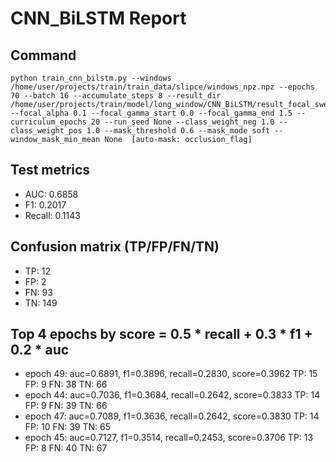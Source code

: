 # CNN_BiLSTM Report

## Command
```
python train_cnn_bilstm.py --windows /home/user/projects/train/train_data/slipce/windows_npz.npz --epochs 70 --batch 16 --accumulate_steps 8 --result_dir /home/user/projects/train/model/long_window/CNN_BiLSTM/result_focal_sweep/cw01_fg06 --focal_alpha 0.1 --focal_gamma_start 0.0 --focal_gamma_end 1.5 --curriculum_epochs 20 --run_seed None --class_weight_neg 1.0 --class_weight_pos 1.0 --mask_threshold 0.6 --mask_mode soft --window_mask_min_mean None  [auto-mask: occlusion_flag]
```

## Test metrics
- AUC: 0.6858
- F1: 0.2017
- Recall: 0.1143
## Confusion matrix (TP/FP/FN/TN)
- TP: 12
- FP: 2
- FN: 93
- TN: 149

## Top 4 epochs by score = 0.5 * recall + 0.3 * f1 + 0.2 * auc
- epoch 49: auc=0.6891, f1=0.3896, recall=0.2830, score=0.3962  TP: 15 FP: 9 FN: 38 TN: 66
- epoch 44: auc=0.7036, f1=0.3684, recall=0.2642, score=0.3833  TP: 14 FP: 9 FN: 39 TN: 66
- epoch 47: auc=0.7089, f1=0.3636, recall=0.2642, score=0.3830  TP: 14 FP: 10 FN: 39 TN: 65
- epoch 45: auc=0.7127, f1=0.3514, recall=0.2453, score=0.3706  TP: 13 FP: 8 FN: 40 TN: 67

